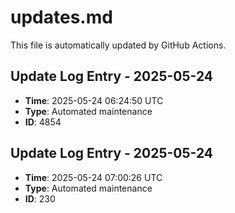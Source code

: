 # updates.md

This file is automatically updated by GitHub Actions.


<!-- Daily update: 2025-05-24 06:24:50 UTC -->

## Update Log Entry - 2025-05-24
- **Time**: 2025-05-24 06:24:50 UTC
- **Type**: Automated maintenance
- **ID**: 4854


<!-- Daily update: 2025-05-24 07:00:26 UTC -->

## Update Log Entry - 2025-05-24
- **Time**: 2025-05-24 07:00:26 UTC
- **Type**: Automated maintenance
- **ID**: 230

